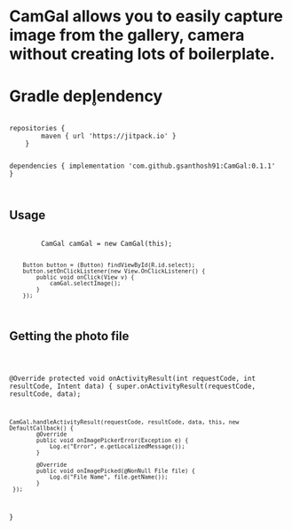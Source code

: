 # CamGal allows you to easily capture image from the gallery, camera without creating lots of boilerplate.

<h1>Gradle depl̥endency</h1>

<code>
repositories {
        maven { url 'https://jitpack.io' }
    }

dependencies {
    implementation 'com.github.gsanthosh91:CamGal:0.1.1'
}

</code>

<h2>Usage</h2>

<code>
        CamGal camGal = new CamGal(this);
        
        Button button = (Button) findViewById(R.id.select);
        button.setOnClickListener(new View.OnClickListener() {
            public void onClick(View v) {
                camGal.selectImage();
            }
        });

</code>


<h2>Getting the photo file</h2>

<code>

@Override
protected void onActivityResult(int requestCode, int resultCode, Intent data) {
    super.onActivityResult(requestCode, resultCode, data);

    CamGal.handleActivityResult(requestCode, resultCode, data, this, new DefaultCallback() {
            @Override
            public void onImagePickerError(Exception e) {
                Log.e("Error", e.getLocalizedMessage());
            }

            @Override
            public void onImagePicked(@NonNull File file) {
                Log.d("File Name", file.getName());
            }
     });
}

</code>

